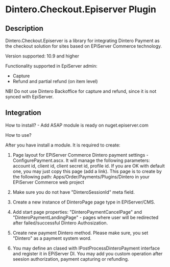 # Dintero.Checkout.Episerver Plugin


## Description

Dintero.Checkout.Episerver is a library for integrating Dintero Payment as the checkout solution for sites based on EPiServer Commerce technology.

Version supported: 10.9 and higher

Functionality supported in EpiServer admin: 
* Capture
* Refund and partial refund (on item level)

NB! Do not use Dintero Backoffice for capture and refund, since it is not synced with EpiServer.


## Integration

How to install? - Add ASAP module is ready on nuget.episerver.com

How to use?

After you have install a module. It is required to create:
1. Page layout for EPiServer Commerce Dintero payment settings - ConfigurePayment.ascx.
   It will manage the following parameters: account id, client id, client secret id, profile id.
   If you are OK with default one, you may just copy this page (add a link).
   This page is to create by the following path: Apps/Order/Payments/Plugins/Dintero in your EPiServer Commerce web project

2. Make sure you do not have "DinteroSessionId" meta field.

3. Create a new instance of DinteroPage page type in EPiServer/CMS.

4. Add start page properties: "DinteroPaymentCancelPage" and "DinteroPaymentLandingPage" - pages where user will be redirected after failed/successful Dintero Authosization.

5. Create new payment Dintero method. Please make sure, you set "Dintero" as a payment system word.

6. You may define an clased with IPostProcessDinteroPayment interface and register it in EPiServer DI. You may add you custom operation after seesion authorization, payment capturing or refunding.

